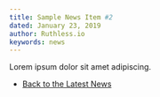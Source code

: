 ```yaml
---
title: Sample News Item #2
dated: January 23, 2019
author: Ruthless.io
keywords: news
---
```


Lorem ipsum dolor sit amet adipiscing.

* [Back to the Latest News](/news)
